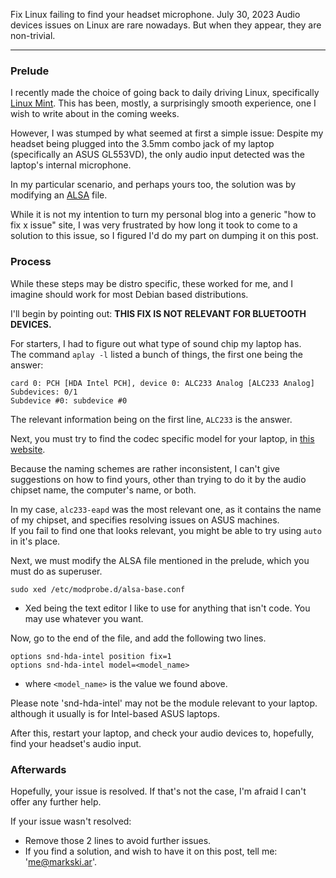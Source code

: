 Fix Linux failing to find your headset microphone.
July 30, 2023
Audio devices issues on Linux are rare nowadays. But when they appear, they are non-trivial.

---

### Prelude

I recently made the choice of going back to daily driving Linux, specifically [Linux Mint](https://linuxmint.com/). This has been, mostly, a surprisingly smooth experience, one I wish to write about in the coming weeks.

However, I was stumped by what seemed at first a simple issue: Despite my headset being plugged into the 3.5mm combo jack of my laptop (specifically an ASUS GL553VD), the only audio input detected was the laptop's internal microphone.

In my particular scenario, and perhaps yours too, the solution was by modifying an [ALSA](https://alsa-project.org/wiki/Main_Page) file.

While it is not my intention to turn my personal blog into a generic "how to fix x issue" site, I was very frustrated by how long it took to come to a solution to this issue, so I figured I'd do my part on dumping it on this post.

### Process

While these steps may be distro specific, these worked for me, and I imagine should work for most Debian based distributions.

I'll begin by pointing out: <b>THIS FIX IS NOT RELEVANT FOR BLUETOOTH DEVICES.</b>

For starters, I had to figure out what type of sound chip my laptop has.<br/>
The command `aplay -l` listed a bunch of things, the first one being the answer:

```
card 0: PCH [HDA Intel PCH], device 0: ALC233 Analog [ALC233 Analog]
Subdevices: 0/1
Subdevice #0: subdevice #0
```

The relevant information being on the first line, `ALC233` is the answer.

Next, you must try to find the codec specific model for your laptop, in [this website](https://www.kernel.org/doc/html/latest/sound/hd-audio/models.html).

Because the naming schemes are rather inconsistent, I can't give suggestions on how to find yours, other than trying to do it by the audio chipset name, the computer's name, or both.

In my case, `alc233-eapd` was the most relevant one, as it contains the name of my chipset, and specifies resolving issues on ASUS machines.<br/>
If you fail to find one that looks relevant, you might be able to try using `auto` in it's place.

Next, we must modify the ALSA file mentioned in the prelude, which you must do as superuser.

```
sudo xed /etc/modprobe.d/alsa-base.conf
```
* Xed being the text editor I like to use for anything that isn't code. You may use whatever you want.

Now, go to the end of the file, and add the following two lines.

```
options snd-hda-intel position fix=1
options snd-hda-intel model=<model_name>
```
* where `<model_name>` is the value we found above.

Please note 'snd-hda-intel' may not be the module relevant to your laptop. although it usually is for Intel-based ASUS laptops.</small>

After this, restart your laptop, and check your audio devices to, hopefully, find your headset's audio input.

### Afterwards

Hopefully, your issue is resolved. If that's not the case, I'm afraid I can't offer any further help.<br/>

If your issue wasn't resolved:
- Remove those 2 lines to avoid further issues.</li>
- If you find a solution, and wish to have it on this post, tell me: 'me@markski.ar'.</li>